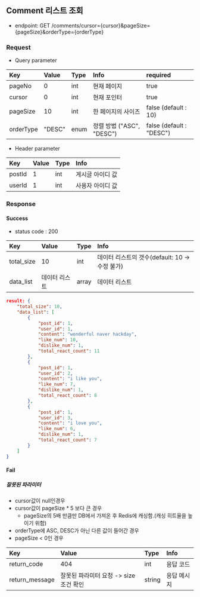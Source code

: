 ## Comment 리스트 조회

- endpoint: GET /comments/cursor={cursor}&pageSize={pageSize}&orderType={orderType}

### Request

- Query parameter

| Key    | Value | Type | Info | required |
| :----- | :---- | :--- | :--- | :------- |
| pageNo | 0 | int | 현재 페이지 | true |
| cursor | 0 | int | 현재 포인터 | true |
| pageSize   | 10  | int  | 한 페이지의 사이즈 | false (default : 10) |
| orderType | "DESC" | enum | 정렬 방법 ("ASC", "DESC") | false (default : "DESC") |

- Header parameter

| Key    | Value | Type | Info |
| :----- | :---- | :--- | :--- |
| postId | 1 | int | 게시글 아이디 값 |
| userId | 1 | int | 사용자 아이디 값 |

### Response

#### Success
- status code : 200

| Key    | Value | Type | Info |
| :----- | :---- | :--- | :--- |
| total_size | 10 | int | 데이터 리스트의 갯수(default: 10 -> 수정 불가) |
| data_list | 데이터 리스트 | array | 데이터 리스트 |

```Json
result: {
    "total_size": 10,
    "data_list": [
        {
            "post_id": 1,
            "user_id": 1,
            "content": "wonderful naver hackday",
            "like_num": 10,
            "dislike_num": 1,
            "total_react_count": 11
        },
        {
            "post_id": 1,
            "user_id": 2,
            "content": "i like you",
            "like_num": 7,
            "dislike_num": 1,
            "total_react_count": 8
        },
        {
            "post_id": 1,
            "user_id": 3,
            "content": "i love you",
            "like_num": 6,
            "dislike_num": 1,
            "total_react_count": 7
        }
    ]
}
```

#### Fail

##### 잘못된 파라미터

- cursor값이 null인경우
- cursor값이 pageSize * 5 보다 큰 경우
    - pageSize의 5배 만큼만 DB에서 가져온 후 Redis에 캐싱함.(캐싱 히트율을 높이기 위함)
- orderType에 ASC, DESC가 아닌 다른 값이 들어간 경우
- pageSize < 0인 경우

| Key    | Value | Type | Info |
| :----- | :---- | :--- | :--- |
| return_code | 404 | int | 응답 코드 |
| return_message | 잘못된 파라미터 요청 -> size 조건 확인 | string | 응답 메시지 |
